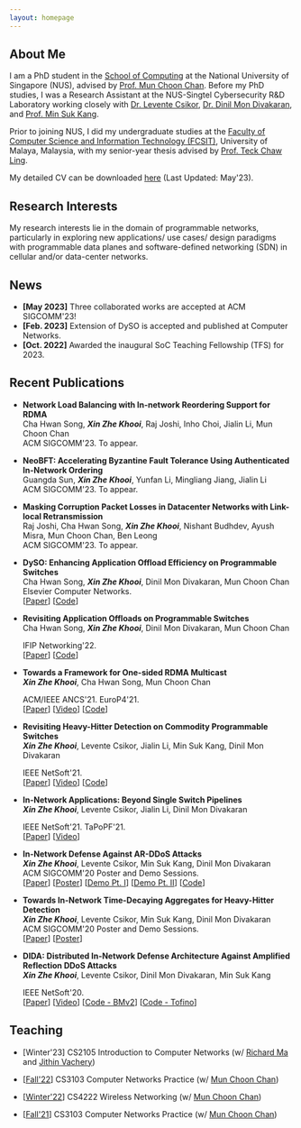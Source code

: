 ```yaml
---
layout: homepage
---
```


## About Me

I am a PhD student in the [School of Computing](https://www.comp.nus.edu.sg/) at the National University of Singapore (NUS), advised by [Prof. Mun Choon Chan](https://www.comp.nus.edu.sg/~chanmc/).
Before my PhD studies, I was a Research Assistant at the NUS-Singtel Cybersecurity R&D Laboratory working closely with [Dr. Levente Csikor](http://lendulet.tmit.bme.hu/lendulet_website/?page_id=251), [Dr. Dinil Mon Divakaran](https://www.dinil.net/), and [Prof. Min Suk Kang](https://netsp.kaist.ac.kr/min-suk-kang).

Prior to joining NUS, I did my undergraduate studies at the [Faculty of Computer Science and Information Technology (FCSIT)](https://fsktm.um.edu.my/), University of Malaya, Malaysia, with my senior-year thesis advised by [Prof. Teck Chaw Ling](https://umexpert.um.edu.my/tchaw).

My detailed CV can be downloaded [here](https://drive.google.com/file/d/1m298m6vaEYXcQRY1MrjSu6HmlOJ6sADk/view?usp=sharing) (Last Updated: May'23). 

## Research Interests

My research interests lie in the domain of programmable networks, particularly in exploring new applications/ use cases/ design paradigms with programmable data planes and software-defined networking (SDN) in cellular and/or data-center networks. 


## News

- **[May 2023]** Three collaborated works are accepted at ACM SIGCOMM'23! 
- **[Feb. 2023]** Extension of DySO is accepted and published at Computer Networks.
- **[Oct. 2022]** Awarded the inaugural SoC Teaching Fellowship (TFS) for 2023.

## Recent Publications

<!-- My full list of publications can be found [here](https://dblp.org/pid/155/4219.html). -->

- **Network Load Balancing with In-network Reordering Support for RDMA**
  <br>
  Cha Hwan Song, _**Xin Zhe Khooi**_, Raj Joshi, Inho Choi, Jialin Li, Mun Choon Chan
  <br>
  ACM SIGCOMM'23. To appear.
  <br>

- **NeoBFT: Accelerating Byzantine Fault Tolerance Using Authenticated In-Network Ordering**
  <br>
  Guangda Sun, _**Xin Zhe Khooi**_, Yunfan Li, Mingliang Jiang, Jialin Li
  <br>
  ACM SIGCOMM'23. To appear.
  <br>
  <!-- [[Paper](https://drive.google.com/file/d/100uJz38HpesRM44Z92po6NgskL49c98u/view?usp=sharing)]
  [[Code](https://github.com/dyso-project/dyso_p4)] -->

- **Masking Corruption Packet Losses in Datacenter Networks with Link-local Retransmission**
  <br>
  Raj Joshi, Cha Hwan Song, _**Xin Zhe Khooi**_, Nishant Budhdev, Ayush Misra, Mun Choon Chan, Ben Leong
  <br>
  ACM SIGCOMM'23. To appear.
  <br>

- **DySO: Enhancing Application Offload Efficiency on Programmable Switches**
  <br>
  Cha Hwan Song, _**Xin Zhe Khooi**_, Dinil Mon Divakaran, Mun Choon Chan
  <br>
  Elsevier Computer Networks.
  <br>
  [[Paper](https://doi.org/10.1016/j.comnet.2023.109607)]
  [[Code](https://github.com/dyso-project/dyso_p4)]

- **Revisiting Application Offloads on Programmable Switches**
  <br>
  Cha Hwan Song, _**Xin Zhe Khooi**_, Dinil Mon Divakaran, Mun Choon Chan
  <br>
  <!-- IFIP Networking Conference.  -->
  IFIP Networking'22.
  <br>
  [[Paper](https://drive.google.com/file/d/100uJz38HpesRM44Z92po6NgskL49c98u/view?usp=sharing)]
  [[Code](https://github.com/dyso-project/dyso_p4)]

  
- **Towards a Framework for One-sided RDMA Multicast**
  <br>
  _**Xin Zhe Khooi**_, Cha Hwan Song, Mun Choon Chan 
  <br>
  <!-- Symposium on Architectures for Networking and Communications Systems.  -->
  ACM/IEEE ANCS'21. EuroP4'21.
  <br>
  [[Paper](https://drive.google.com/file/d/1TQRaM-sGVOEvrBx2s-AvnwDioiXU3Sm2/view?usp=sharing)] 
  [[Video](https://www.youtube.com/watch?v=YSHEOA6LzXs&t=1s&ab_channel=P4LanguageConsortium)]
  [[Code](https://github.com/khooi8913/rdma-multicast)]
  
- **Revisiting Heavy-Hitter Detection on Commodity Programmable Switches**
  <br>
  _**Xin Zhe Khooi**_, Levente Csikor, Jialin Li, Min Suk Kang, Dinil Mon Divakaran
  <br>
  <!-- IEEE Conference on Network Softwarization.  -->
  IEEE NetSoft'21. 
  <br>
  [[Paper](https://drive.google.com/file/d/1r8goW_vkg3kuB_VnqM3kAYrnKOy8FQQS/view?usp=sharing)]
  [[Video](https://youtu.be/-8tYqD2bsc8)] 
  [[Code](https://github.com/khooi8913/dsketch)]


- **In-Network Applications: Beyond Single Switch Pipelines**
  <br>
  _**Xin Zhe Khooi**_, Levente Csikor, Jialin Li, Dinil Mon Divakaran
  <br>
  <!-- IEEE Conference on Network Softwarization.  -->
  IEEE NetSoft'21. TaPoPF'21.
  <br>
  [[Paper](https://drive.google.com/file/d/12Q68AgAIrfxEgw9AdifUHp47ZtJgFMYg/view?usp=sharing)] 
  [[Video](https://youtu.be/X3R9Al34JnM)] 
  

- **In-Network Defense Against AR-DDoS Attacks**
  <br>
  _**Xin Zhe Khooi**_, Levente Csikor, Min Suk Kang, Dinil Mon Divakaran
  <br>
  ACM SIGCOMM'20 Poster and Demo Sessions.
  <br>
  [[Paper](https://drive.google.com/file/d/1Zx4e8GEuoNxE4nkB6d1S9mmemT96u720/view?usp=sharing)] 
  [[Poster](https://drive.google.com/file/d/1eJlufdMrVqz_EmQMv0KMCaAj0PGv8PeS/view?usp=share_link)]
  [[Demo Pt. I](https://youtu.be/aDkMkAMw9v4)] 
  [[Demo Pt. II](https://youtu.be/d6XJFIi4nz8)] 
  [[Code](https://github.com/khooi8913/dida-demo)]

- **Towards In-Network Time-Decaying Aggregates for Heavy-Hitter Detection**
  <br>
  _**Xin Zhe Khooi**_, Levente Csikor, Min Suk Kang, Dinil Mon Divakaran
  <br>
  ACM SIGCOMM'20 Poster and Demo Sessions.
  <br>
  [[Paper](https://drive.google.com/file/d/1NSiaost9GMequo4APX5Xpt09XpK0h6Wm/view?usp=sharing)] 
  [[Poster](https://drive.google.com/file/d/1VELD7SfutGeluv07EhgI2JdEsI7Kag-R/view?usp=share_link)] 

- **DIDA: Distributed In-Network Defense Architecture Against Amplified Reflection DDoS Attacks**
  <br>
  _**Xin Zhe Khooi**_, Levente Csikor, Dinil Mon Divakaran, Min Suk Kang
  <br>
  <!-- IEEE Conference on Network Softwarization.  -->
  IEEE NetSoft'20.
  <br>
  [[Paper](https://drive.google.com/file/d/1vxQyDZCzdCIJILtUp2JwkOMUtXaT47w7/view?usp=share_link)] 
  [[Video](https://youtu.be/3gOcq7eVjWA)] 
  [[Code - BMv2](https://github.com/khooi8913/bmv2-dida)]
  [[Code - Tofino](https://github.com/khooi8913/tofino-dida)]

## Teaching

- [Winter'23] 
CS2105 Introduction to Computer Networks (w/ [Richard Ma](https://www.comp.nus.edu.sg/~tbma) and [Jithin Vachery](https://www.comp.nus.edu.sg/~jithin/))

- [[Fall'22](https://drive.google.com/file/d/1eo8T4XvxonI7Ys2IoD19Ocn7yWvPeTZ_/view?usp=sharing)] 
CS3103 Computer Networks Practice (w/ [Mun Choon Chan](https://www.comp.nus.edu.sg/~chanmc/))

- [[Winter'22](https://drive.google.com/file/d/1zx438PuWai7zmdqEahyCVPN1RibwK1Qq/view?usp=sharing)] 
CS4222 Wireless Networking (w/ [Mun Choon Chan](https://www.comp.nus.edu.sg/~chanmc/))

- [[Fall'21](https://drive.google.com/file/d/1tQr7bTFSxBJFbncRkaAPhytMHKaCCze-/view)] 
CS3103 Computer Networks Practice (w/ [Mun Choon Chan](https://www.comp.nus.edu.sg/~chanmc/))
